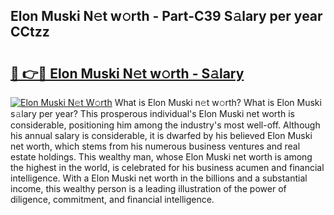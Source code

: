 ## Elon Muski N𝚎t w𝚘rth - Part-C39 S𝚊lary per year CCtzz

# <h2><a href="http://gc2s99r.nevu.top/?p=Elon+Muski">🔗 👉🔴 Elon Muski N𝚎t w𝚘rth - S𝚊lary</a></h2>

[![Elon Muski N𝚎t W𝚘rth](https://i.imgur.com/Oavwk0R.jpeg)](http://gc2s99r.nevu.top/?p=Elon+Muski)
What is Elon Muski n𝚎t w𝚘rth? What is Elon Muski s𝚊lary per year?
This prosperous individual's Elon Muski net worth is considerable, positioning him among the industry's most well-off. Although his annual salary is considerable, it is dwarfed by his believed Elon Muski net worth, which stems from his numerous business ventures and real estate holdings. This wealthy man, whose Elon Muski net worth is among the highest in the world, is celebrated for his business acumen and financial intelligence. With a Elon Muski net worth in the billions and a substantial income, this wealthy person is a leading illustration of the power of diligence, commitment, and financial intelligence.

